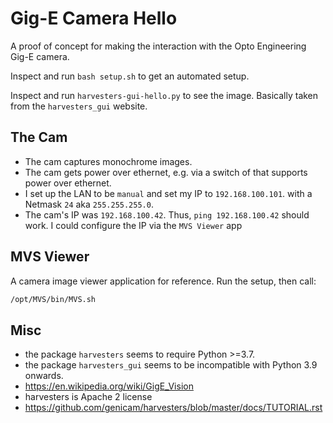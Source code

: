 # Gig-E Camera Hello
A proof of concept for making the interaction with the Opto Engineering Gig-E camera.

Inspect and run `bash setup.sh` to get an automated setup.

Inspect and run `harvesters-gui-hello.py` to see the image. Basically taken from the
`harvesters_gui` website.


## The Cam
- The cam captures monochrome images.
- The cam gets power over ethernet, e.g. via a switch of that supports power over ethernet.
- I set up the LAN to be `manual` and set my IP to `192.168.100.101`. with a Netmask `24` aka
  `255.255.255.0`.
- The cam's IP was `192.168.100.42`. Thus, `ping 192.168.100.42` should work. I could configure the
  IP via the `MVS Viewer` app


## MVS Viewer
A camera image viewer application for reference. Run the setup, then call:

```bash
/opt/MVS/bin/MVS.sh
```

## Misc
- the package `harvesters` seems to require Python >=3.7.
- the package `harvesters_gui` seems to be incompatible with Python 3.9 onwards.
- https://en.wikipedia.org/wiki/GigE_Vision
- harvesters is Apache 2 license
- https://github.com/genicam/harvesters/blob/master/docs/TUTORIAL.rst
